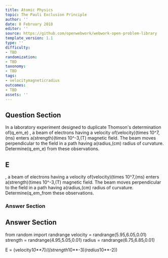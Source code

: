 ```yaml
---
title: Atomic Physics
topic: The Pauli Exclusion Principle
author: ''
date: 8 February 2018
editor: ''
source: https://github.com/openwebwork/webwork-open-problem-library
template_version: 1.1
type: ''
difficulty:
- TBD
randomization:
- TBD
taxonomy:
- TBD
tags:
- velocitymagneticradius
outcomes:
- TBD
assets: ''
---
```


## Question Section 

In a laboratory experiment designed to duplicate Thomson's determination of(q_em_e) , a beam of electrons having a velocity of(velocity)(times 10^7,(ms) enters a(strength)(times 10^-3,(T) magnetic field. The beam moves perpendicular to the field in a path having a(radius,(cm) radius of curvature. Determine(q_em_e) from these observations.

## E
, a beam of electrons having a velocity of(velocity)(times 10^7,(ms) enters a(strength)(times 10^-3,(T) magnetic field. The beam moves perpendicular to the field in a path having a(radius,(cm) radius of curvature. Determine(q_em_from these observations.
### Answer Section


## Answer Section

from random import randrange
velocity = randrange(5.95,6.05,0.01)
strength = randrange(4.95,5.05,0.01)
radius = randrange(6.75,6.85,0.01)


E = (velocity*10**7)/((strength*10**-3)*(radius*10**-2))
